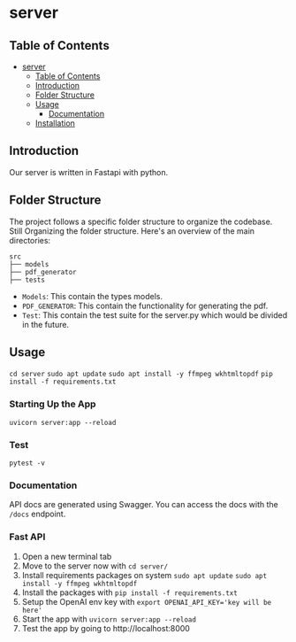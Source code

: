 # server

## Table of Contents

- [server](#server)
  - [Table of Contents](#table-of-contents)
  - [Introduction](#introduction)
  - [Folder Structure](#folder-structure)
  - [Usage](#usage)
    - [Documentation](#documentation)
  - [Installation](#installation-fast-api)

## Introduction<a name="introduction"></a>

Our server is written in Fastapi with python.

## Folder Structure<a name="folder-structure"></a>

The project follows a specific folder structure to organize the codebase. Still Organizing the folder structure. Here's an overview of the main directories:

```
src
├── models
├── pdf_generator
├── tests
```
- `Models`: This contain the types models.
- `PDF_GENERATOR`: This contain the functionality for generating the pdf.
- `Test`: This contain the test suite for the server.py which would be divided in the future.

## Usage<a name="usage"></a>
`cd server`
`sudo apt update`
`sudo apt install -y ffmpeg wkhtmltopdf`
`pip install -f requirements.txt`


### Starting Up the App
`uvicorn server:app --reload`

### Test
`pytest -v`

### Documentation

API docs are generated using Swagger. You can access the docs with the `/docs` endpoint.



### Fast API<a name="installation-fast-api"></a>

1. Open a new terminal tab
2. Move to the server now with `cd server/`
3. Install requirements packages on system `sudo apt update`
`sudo apt install -y ffmpeg wkhtmltopdf`
4. Install the packages with `pip install -f requirements.txt`
5. Setup the OpenAI env key with `export OPENAI_API_KEY='key will be here'`
6. Start the app with `uvicorn server:app --reload`
7. Test the app by going to http://localhost:8000
